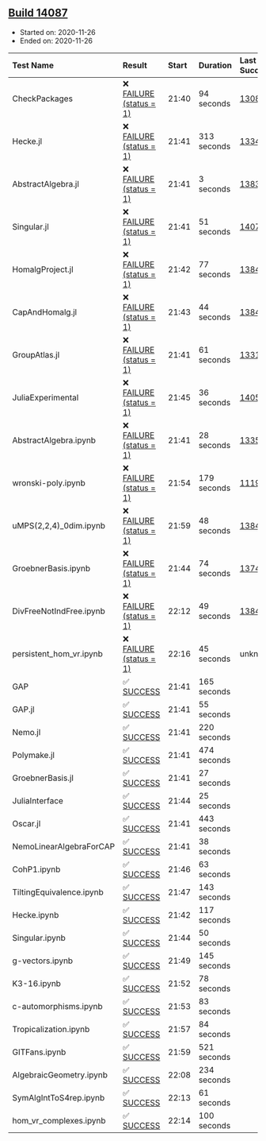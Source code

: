 ## [Build 14087](https://oscarci.mathematik.uni-kl.de/job/oscar/14087/)

* Started on: 2020-11-26
* Ended on: 2020-11-26

| Test Name    | Result | Start | Duration | Last Success | First Failure |
|:-------------|:-------|:------|:---------|:-------------|:--------------|
| CheckPackages | ❌ [FAILURE (status = 1)](https://oscarci.mathematik.uni-kl.de/job/oscar/14087/artifact/logs/build-14087/CheckPackages.log) | 21:40 | 94 seconds | [13085](https://oscarci.mathematik.uni-kl.de/job/oscar/13085/) | [13086](https://oscarci.mathematik.uni-kl.de/job/oscar/13086/) |
| Hecke.jl | ❌ [FAILURE (status = 1)](https://oscarci.mathematik.uni-kl.de/job/oscar/14087/artifact/logs/build-14087/Hecke.jl.log) | 21:41 | 313 seconds | [13341](https://oscarci.mathematik.uni-kl.de/job/oscar/13341/) | [13342](https://oscarci.mathematik.uni-kl.de/job/oscar/13342/) |
| AbstractAlgebra.jl | ❌ [FAILURE (status = 1)](https://oscarci.mathematik.uni-kl.de/job/oscar/14087/artifact/logs/build-14087/AbstractAlgebra.jl.log) | 21:41 | 3 seconds | [13837](https://oscarci.mathematik.uni-kl.de/job/oscar/13837/) | [13838](https://oscarci.mathematik.uni-kl.de/job/oscar/13838/) |
| Singular.jl | ❌ [FAILURE (status = 1)](https://oscarci.mathematik.uni-kl.de/job/oscar/14087/artifact/logs/build-14087/Singular.jl.log) | 21:41 | 51 seconds | [14078](https://oscarci.mathematik.uni-kl.de/job/oscar/14078/) | [14079](https://oscarci.mathematik.uni-kl.de/job/oscar/14079/) |
| HomalgProject.jl | ❌ [FAILURE (status = 1)](https://oscarci.mathematik.uni-kl.de/job/oscar/14087/artifact/logs/build-14087/HomalgProject.jl.log) | 21:42 | 77 seconds | [13845](https://oscarci.mathematik.uni-kl.de/job/oscar/13845/) | [13846](https://oscarci.mathematik.uni-kl.de/job/oscar/13846/) |
| CapAndHomalg.jl | ❌ [FAILURE (status = 1)](https://oscarci.mathematik.uni-kl.de/job/oscar/14087/artifact/logs/build-14087/CapAndHomalg.jl.log) | 21:43 | 44 seconds | [13845](https://oscarci.mathematik.uni-kl.de/job/oscar/13845/) | [13846](https://oscarci.mathematik.uni-kl.de/job/oscar/13846/) |
| GroupAtlas.jl | ❌ [FAILURE (status = 1)](https://oscarci.mathematik.uni-kl.de/job/oscar/14087/artifact/logs/build-14087/GroupAtlas.jl.log) | 21:41 | 61 seconds | [13311](https://oscarci.mathematik.uni-kl.de/job/oscar/13311/) | [13312](https://oscarci.mathematik.uni-kl.de/job/oscar/13312/) |
| JuliaExperimental | ❌ [FAILURE (status = 1)](https://oscarci.mathematik.uni-kl.de/job/oscar/14087/artifact/logs/build-14087/JuliaExperimental.log) | 21:45 | 36 seconds | [14052](https://oscarci.mathematik.uni-kl.de/job/oscar/14052/) | [14053](https://oscarci.mathematik.uni-kl.de/job/oscar/14053/) |
| AbstractAlgebra.ipynb | ❌ [FAILURE (status = 1)](https://oscarci.mathematik.uni-kl.de/job/oscar/14087/artifact/logs/build-14087/AbstractAlgebra.ipynb.log) | 21:41 | 28 seconds | [13355](https://oscarci.mathematik.uni-kl.de/job/oscar/13355/) | [13356](https://oscarci.mathematik.uni-kl.de/job/oscar/13356/) |
| wronski-poly.ipynb | ❌ [FAILURE (status = 1)](https://oscarci.mathematik.uni-kl.de/job/oscar/14087/artifact/logs/build-14087/wronski-poly.ipynb.log) | 21:54 | 179 seconds | [11192](https://oscarci.mathematik.uni-kl.de/job/oscar/11192/) | [11193](https://oscarci.mathematik.uni-kl.de/job/oscar/11193/) |
| uMPS(2,2,4)_0dim.ipynb | ❌ [FAILURE (status = 1)](https://oscarci.mathematik.uni-kl.de/job/oscar/14087/artifact/logs/build-14087/uMPS-2-2-4-_0dim.ipynb.log) | 21:59 | 48 seconds | [13841](https://oscarci.mathematik.uni-kl.de/job/oscar/13841/) | [13842](https://oscarci.mathematik.uni-kl.de/job/oscar/13842/) |
| GroebnerBasis.ipynb | ❌ [FAILURE (status = 1)](https://oscarci.mathematik.uni-kl.de/job/oscar/14087/artifact/logs/build-14087/GroebnerBasis.ipynb.log) | 21:44 | 74 seconds | [13748](https://oscarci.mathematik.uni-kl.de/job/oscar/13748/) | [13749](https://oscarci.mathematik.uni-kl.de/job/oscar/13749/) |
| DivFreeNotIndFree.ipynb | ❌ [FAILURE (status = 1)](https://oscarci.mathematik.uni-kl.de/job/oscar/14087/artifact/logs/build-14087/DivFreeNotIndFree.ipynb.log) | 22:12 | 49 seconds | [13845](https://oscarci.mathematik.uni-kl.de/job/oscar/13845/) | [13846](https://oscarci.mathematik.uni-kl.de/job/oscar/13846/) |
| persistent_hom_vr.ipynb | ❌ [FAILURE (status = 1)](https://oscarci.mathematik.uni-kl.de/job/oscar/14087/artifact/logs/build-14087/persistent_hom_vr.ipynb.log) | 22:16 | 45 seconds | unknown | unknown |
| GAP | ✅ [SUCCESS](https://oscarci.mathematik.uni-kl.de/job/oscar/14087/artifact/logs/build-14087/GAP.log) | 21:41 | 165 seconds |  |  |
| GAP.jl | ✅ [SUCCESS](https://oscarci.mathematik.uni-kl.de/job/oscar/14087/artifact/logs/build-14087/GAP.jl.log) | 21:41 | 55 seconds |  |  |
| Nemo.jl | ✅ [SUCCESS](https://oscarci.mathematik.uni-kl.de/job/oscar/14087/artifact/logs/build-14087/Nemo.jl.log) | 21:41 | 220 seconds |  |  |
| Polymake.jl | ✅ [SUCCESS](https://oscarci.mathematik.uni-kl.de/job/oscar/14087/artifact/logs/build-14087/Polymake.jl.log) | 21:41 | 474 seconds |  |  |
| GroebnerBasis.jl | ✅ [SUCCESS](https://oscarci.mathematik.uni-kl.de/job/oscar/14087/artifact/logs/build-14087/GroebnerBasis.jl.log) | 21:41 | 27 seconds |  |  |
| JuliaInterface | ✅ [SUCCESS](https://oscarci.mathematik.uni-kl.de/job/oscar/14087/artifact/logs/build-14087/JuliaInterface.log) | 21:44 | 25 seconds |  |  |
| Oscar.jl | ✅ [SUCCESS](https://oscarci.mathematik.uni-kl.de/job/oscar/14087/artifact/logs/build-14087/Oscar.jl.log) | 21:41 | 443 seconds |  |  |
| NemoLinearAlgebraForCAP | ✅ [SUCCESS](https://oscarci.mathematik.uni-kl.de/job/oscar/14087/artifact/logs/build-14087/NemoLinearAlgebraForCAP.log) | 21:41 | 38 seconds |  |  |
| CohP1.ipynb | ✅ [SUCCESS](https://oscarci.mathematik.uni-kl.de/job/oscar/14087/artifact/logs/build-14087/CohP1.ipynb.log) | 21:46 | 63 seconds |  |  |
| TiltingEquivalence.ipynb | ✅ [SUCCESS](https://oscarci.mathematik.uni-kl.de/job/oscar/14087/artifact/logs/build-14087/TiltingEquivalence.ipynb.log) | 21:47 | 143 seconds |  |  |
| Hecke.ipynb | ✅ [SUCCESS](https://oscarci.mathematik.uni-kl.de/job/oscar/14087/artifact/logs/build-14087/Hecke.ipynb.log) | 21:42 | 117 seconds |  |  |
| Singular.ipynb | ✅ [SUCCESS](https://oscarci.mathematik.uni-kl.de/job/oscar/14087/artifact/logs/build-14087/Singular.ipynb.log) | 21:44 | 50 seconds |  |  |
| g-vectors.ipynb | ✅ [SUCCESS](https://oscarci.mathematik.uni-kl.de/job/oscar/14087/artifact/logs/build-14087/g-vectors.ipynb.log) | 21:49 | 145 seconds |  |  |
| K3-16.ipynb | ✅ [SUCCESS](https://oscarci.mathematik.uni-kl.de/job/oscar/14087/artifact/logs/build-14087/K3-16.ipynb.log) | 21:52 | 78 seconds |  |  |
| c-automorphisms.ipynb | ✅ [SUCCESS](https://oscarci.mathematik.uni-kl.de/job/oscar/14087/artifact/logs/build-14087/c-automorphisms.ipynb.log) | 21:53 | 83 seconds |  |  |
| Tropicalization.ipynb | ✅ [SUCCESS](https://oscarci.mathematik.uni-kl.de/job/oscar/14087/artifact/logs/build-14087/Tropicalization.ipynb.log) | 21:57 | 84 seconds |  |  |
| GITFans.ipynb | ✅ [SUCCESS](https://oscarci.mathematik.uni-kl.de/job/oscar/14087/artifact/logs/build-14087/GITFans.ipynb.log) | 21:59 | 521 seconds |  |  |
| AlgebraicGeometry.ipynb | ✅ [SUCCESS](https://oscarci.mathematik.uni-kl.de/job/oscar/14087/artifact/logs/build-14087/AlgebraicGeometry.ipynb.log) | 22:08 | 234 seconds |  |  |
| SymAlgIntToS4rep.ipynb | ✅ [SUCCESS](https://oscarci.mathematik.uni-kl.de/job/oscar/14087/artifact/logs/build-14087/SymAlgIntToS4rep.ipynb.log) | 22:13 | 61 seconds |  |  |
| hom_vr_complexes.ipynb | ✅ [SUCCESS](https://oscarci.mathematik.uni-kl.de/job/oscar/14087/artifact/logs/build-14087/hom_vr_complexes.ipynb.log) | 22:14 | 100 seconds |  |  |
